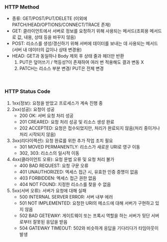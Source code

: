 ### HTTP Method
- 종류: GET/POST/PUT/DELETE (이외에 PATCH/HEAD/OPTIONS/CONNECT/TRACE 존재)
- GET: 클라이언트에서 서버로 정보를 요청하기 위해 사용되는 메서드(조회용 메서드로 값, 내용, 상태 등을 바꾸지 않음)
- POST: 리소스를 생성/갱신하기 위해 서버에 데이터를 보내는 데 사용되는 메서드(서버 내 데이터의 값이나 상태 변경용)
- HEAD: GET과 동일하나 Body 제외 후 상태 줄과 헤더만 반환
  1. PUT은 덮어쓰기 / 멱등성?이 존재하여 여러 번 적용해도 결과 변동 X
  3. PATCH는 리소스 부분 변경/ PUT은 전체 변경

<br>

### HTTP Status Code
1. 1xx(정보): 요청을 받았고 프로세스가 계속 진행 중
2. 2xx(성공): 요청이 성공
   - 200 OK: 서버 요청 처리 성공
   - 201 CREARED: 요청 처리 성공 및 리소스 생성 완료
   - 202 ACCEPTED: 요청은 접수되었지만, 처리가 완료되지 않음(처리 중이거나 처리 시작되지 않음)
3. 3xx(리다이렉션): 요청 완료를 위한 추가 작업 조치 필요
   - 301 MOVED PERMANENTLY: 리소스가 새로운 URI로 영구 이동
   - 302, 303: 리소스의 일시적 이동
4. 4xx(클라이언트 오류): 요청 문법 오류 및 요청 처리 불가
   - 400 BAD REQUEST: 요청 구문 오류
   - 401 UNAUTHORIZED: 엑세스 접근 시, 유효한 인증 증명이 없음
   - 403 FORBIDDEN: 엑세스 접근 권한 없음
   - 404 NOT FOUND: 지정한 리소스를 찾을 수 없음
5. 5xx(서버 오류): 서버가 요청에 대해 실패
   - 500 INTERNAL SERVER ERROR: 서버 내부 에러
   - 501 NOT IMPLEMENTED: 요청한 URI의 메소드에 대해 서버가 구현하고 있지 않음
   - 502 BAD GETEWAY: 게이트웨이 또는 프록시 역할을 하는 서버가 뒷단 서버로부터 잘못된 응답을 받음
   - 504 GATEWAY TIMEOUT: 502와 비슷하게 응답을 기다리다가 타임아웃이 발생
